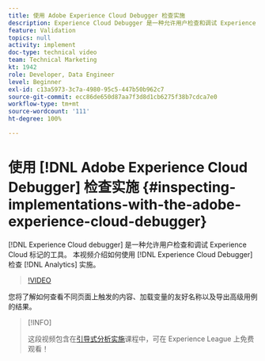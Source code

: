 ```yaml
---
title: 使用 Adobe Experience Cloud Debugger 检查实施
description: Experience Cloud Debugger 是一种允许用户检查和调试 Experience Cloud 标记的工具。 本视频介绍如何使用 Experience Cloud Debugger 检查 Analytics 实施。
feature: Validation
topics: null
activity: implement
doc-type: technical video
team: Technical Marketing
kt: 1942
role: Developer, Data Engineer
level: Beginner
exl-id: c13a5973-3c7a-4980-95c5-447b50b962c7
source-git-commit: ecc86de650d87aa7f3d8d1cb6275f38b7cdca7e0
workflow-type: tm+mt
source-wordcount: '111'
ht-degree: 100%

---
```


# 使用 [!DNL Adobe Experience Cloud Debugger] 检查实施 {#inspecting-implementations-with-the-adobe-experience-cloud-debugger}

[!DNL Experience Cloud debugger] 是一种允许用户检查和调试 Experience Cloud 标记的工具。 本视频介绍如何使用 [!DNL Experience Cloud Debugger] 检查 [!DNL Analytics] 实施。

>[!VIDEO](https://video.tv.adobe.com/v/23878/?quality=12&learn=on)

您将了解如何查看不同页面上触发的内容、加载变量的友好名称以及导出高级用例的结果。

>[!INFO]
>
> 这段视频包含在[引导式分析实施](https://experienceleague.adobe.com/?recommended=Analytics-D-1-2019.1)课程中，可在 Experience League 上免费观看！